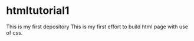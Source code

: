 # htmltutorial1
This is my first depository
This is my first effort to build html page with use of css.
